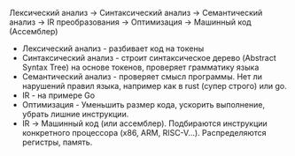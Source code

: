 Лексический анализ -> Синтаксический анализ -> Семантический анализ -> IR преобразования -> Оптимизация -> Машинный код (Ассемблер)

- Лексический анализ - разбивает код на токены
- Синтаксический анализ - строит синтаксическое дерево (Abstract Syntax Tree) на основе токенов, проверяет грамматику языка
- Семантический анализ - проверяет смысл программы. Нет ли нарушений правил языка, например как в rust (супер строго) или go.
- IR - на примере Go 
- Оптимизация - Уменьшить размер кода, ускорить выполнение, убрать лишние инструкции.
- IR → Машинный код (или ассемблер). Подбираются инструкции конкретного процессора (x86, ARM, RISC-V…). Распределяются регистры, память.
